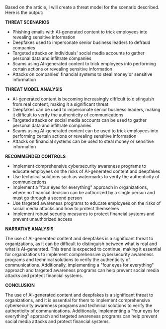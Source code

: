 Based on the article, I will create a threat model for the scenario described. Here is the output:

**THREAT SCENARIOS**

* Phishing emails with AI-generated content to trick employees into revealing sensitive information
* Deepfakes used to impersonate senior business leaders to defraud companies
* Targeted attacks on individuals' social media accounts to gather personal data and infiltrate companies
* Scams using AI-generated content to trick employees into performing certain actions or revealing sensitive information
* Attacks on companies' financial systems to steal money or sensitive information

**THREAT MODEL ANALYSIS**

* AI-generated content is becoming increasingly difficult to distinguish from real content, making it a significant threat
* Deepfakes can be used to impersonate senior business leaders, making it difficult to verify the authenticity of communications
* Targeted attacks on social media accounts can be used to gather personal data and infiltrate companies
* Scams using AI-generated content can be used to trick employees into performing certain actions or revealing sensitive information
* Attacks on financial systems can be used to steal money or sensitive information

**RECOMMENDED CONTROLS**

* Implement comprehensive cybersecurity awareness programs to educate employees on the risks of AI-generated content and deepfakes
* Use technical solutions such as watermarks to verify the authenticity of communications
* Implement a "four eyes for everything" approach in organizations, where no financial decision can be authorized by a single person and must go through a second person
* Use targeted awareness programs to educate employees on the risks of social media attacks and how to protect themselves
* Implement robust security measures to protect financial systems and prevent unauthorized access

**NARRATIVE ANALYSIS**

The use of AI-generated content and deepfakes is a significant threat to organizations, as it can be difficult to distinguish between what is real and what is AI-generated. This trend is expected to continue, making it essential for organizations to implement comprehensive cybersecurity awareness programs and technical solutions to verify the authenticity of communications. Additionally, implementing a "four eyes for everything" approach and targeted awareness programs can help prevent social media attacks and protect financial systems.

**CONCLUSION**

The use of AI-generated content and deepfakes is a significant threat to organizations, and it is essential for them to implement comprehensive cybersecurity awareness programs and technical solutions to verify the authenticity of communications. Additionally, implementing a "four eyes for everything" approach and targeted awareness programs can help prevent social media attacks and protect financial systems.
